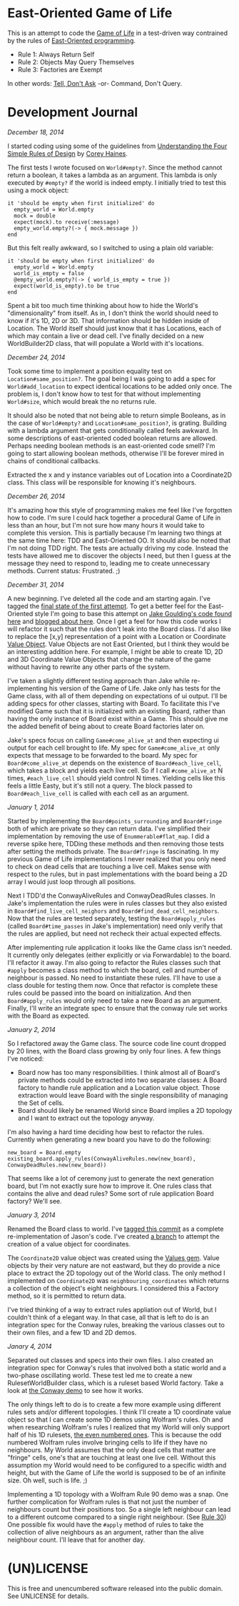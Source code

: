 # East-Oriented Game of Life

This is an attempt to code the [Game of Life](https://en.wikipedia.org/wiki/Conway%27s_Game_of_Life) in a test-driven way contrained by the rules of [East-Oriented programming](http://www.confreaks.com/videos/4825-RubyConf2014-eastward-ho-a-clear-path-through-ruby-with-oo).

* Rule 1: Always Return Self
* Rule 2: Objects May Query Themselves
* Rule 3: Factories are Exempt

In other words: [Tell, Don't Ask](http://c2.com/cgi/wiki?TellDontAsk) -or- Command, Don't Query.

# Development Journal

*December 18, 2014*

I started coding using some of the guidelines from [Understanding the Four Simple Rules of Design](https://leanpub.com/4rulesofsimpledesign) by [Corey Haines](https://twitter.com/coreyhaines).

The first tests I wrote focused on `World#empty?`. Since the method cannot return a boolean, it takes a lambda as an argument. This lambda is only executed by `#empty?` if the world is indeed empty. I initially tried to test this using a mock object:

    it 'should be empty when first initialized' do
      empty_world = World.empty
      mock = double
      expect(mock).to receive(:message)
      empty_world.empty?(-> { mock.message })
    end

But this felt really awkward, so I switched to using a plain old variable:

    it 'should be empty when first initialized' do
      empty_world = World.empty
      world_is_empty = false
      @empty_world.empty?(-> { world_is_empty = true })
      expect(world_is_empty).to be true
    end
    
Spent a bit too much time thinking about how to hide the World's "dimensionality" from itself. As in, I don't think the world should need to know if it's 1D, 2D or 3D. That information should be hidden inside of Location. The World itself should just know that it has Locations, each of which may contain a live or dead cell. I've finally decided on a new WorldBuilder2D class, that will populate a World with it's locations.

*December 24, 2014*

Took some time to implement a position equality test on `Location#same_position?`. The goal being I was going to add a spec for `World#add_location` to expect identical locations to be added only once. The problem is, I don't know how to test for that without implementing `World#size`, which would break the no returns rule. 

It should also be noted that not being able to return simple Booleans, as in the case of `World#empty?` and `Location#same_position?`, is grating. Building with a lambda argument that gets conditionally called feels awkward. In some descriptions of east-oriented coded boolean returns are allowed. Perhaps needing boolean methods is an east-oriented code smell? I'm going to start allowing boolean methods, otherwise I'll be forever mired in chains of conditional callbacks.

Extracted the x and y instance variables out of Location into a Coordinate2D class. This class will be responsible for knowing it's neighbours.

*December 26, 2014*

It's amazing how this style of programming makes me feel like I've forgotten how to code. I'm sure I could hack together a procedural Game of Life in less than an hour, but I'm not sure how many hours it would take to complete this version. This is partially because I'm learning two things at the same time here: TDD and East-Oriented OO. It should also be noted that I'm not doing TDD right. The tests are actually driving my code. Instead the tests have allowed me to discover the objects I need, but then I guess at the message they need to respond to, leading me to create unnecessary methods. Current status: Frustrated. ;)

*December 31, 2014*

A new beginning. I've deleted all the code and am starting again. I've tagged the [final state of the first attempt](https://github.com/stungeye/East-Oriented-Game-of-Life/tree/before_restart). To get a better feel for the East-Oriented style I'm going to base this attempt on [Jake Goulding's code found here](https://github.com/shepmaster/gdcr-no-return-values) and [blogged about here](http://jakegoulding.com/blog/2012/12/13/conways-game-of-life-without-return-values/). Once I get a feel for how this code works I will refactor it such that the rules don't leak into the Board class. I'd also like to replace the [x,y] representation of a point with a Location or Coordinate [Value Object](http://martinfowler.com/bliki/ValueObject.html). Value Objects are not East Oriented, but I think they would be an interesting addition here. For example, I might be able to create 1D, 2D and 3D Coordinate Value Objects that change the nature of the game without having to rewrite any other parts of the system.

I've taken a slightly different testing approach than Jake while re-implementing his version of the Game of Life. Jake only has tests for the Game class, with all of them depending on expectations of ui output. I'll be adding specs for other classes, starting with Board. To facilitate this I've modified Game such that it is initialized with an existing Board, rather than having the only instance of Board exist within a Game. This should give me the added benefit of being about to create Board factories later on.

Jake's specs focus on calling `Game#come_alive_at` and then expecting ui output for each cell brought to life. My spec for `Game#come_alive_at` only expects that message to be forwarded to the board. My spec for `Board#come_alive_at` depends on the existence of `Board#each_live_cell`, which takes a block and yields each live cell. So if I call `#come_alive_at` N times, `#each_live_cell` should yield control N times. Yielding cells like this feels a little Easty, but it's still not a query. The block passed to `Board#each_live_cell` is called with each cell as an argument.

*January 1, 2014*

Started by implementing the `Board#points_surrounding` and `Board#fringe` both of which are private so they can return data. I've simplified their implementation by removing the use of `Enummerable#flat_map`. I did a reverse spike here, TDDing these methods and then removing those tests after setting the methods private. The `Board#fringe` is fascinating. In my previous Game of Life implementations I never realized that you only need to check on dead cells that are touching a live cell. Makes sense with respect to the rules, but in past implementations with the board being a 2D array I would just loop through all positions.

Next I TDD'd the ConwayAliveRules and ConwayDeadRules classes. In Jake's implementation the rules were in rules classes but they also existed in `Board#find_live_cell_neighors` and `Board#find_dead_cell_neighbors`. Now that the rules are tested separately, testing the `Board#apply_rules` (called `Board#time_passes` in Jake's implementation) need only verify that the rules are applied, but need not recheck their actual expected effects.

After implementing rule application it looks like the Game class isn't needed. It currently only delegates (either explicitly or via Forwardable) to the board. I'll refactor it away. I'm also going to refactor the Rules classes such that `#apply` becomes a class method to which the board, cell and number of neighbour is passed. No need to instantiate these rules. I'll have to use a class double for testing them now. Once that refactor is complete these rules could be passed into the board on initialization. And then `Board#apply_rules` would only need to take a new Board as an argument. Finally, I'll write an integrate spec to ensure that the conway rule set works with the Board as expected.

*January 2, 2014*

So I refactored away the Game class. The source code line count dropped by 20 lines, with the Board class growing by only four lines. A few things I've noticed:

* Board now has too many responsibilities. I think almost all of Board's private methods could be extracted into two separate classes: A Board factory to handle rule application and a Location value object. Those extraction would leave Board with the single responsibility of managing the Set of cells.
* Board should likely be renamed World since Board implies a 2D topology and I want to extract out the topology anyway.

I'm also having a hard time deciding how best to refactor the rules. Currently when generating a new board you have to do the following:

    new_board = Board.empty
    existing_board.apply_rules(ConwayAliveRules.new(new_board), ConwayDeadRules.new(new_board))

That seems like a lot of ceremony just to generate the next generation board, but I'm not exactly sure how to improve it. One rules class that contains the alive and dead rules? Some sort of rule application Board factory? We'll see. 

*January 3, 2014*

Renamed the Board class to world. I've [tagged this commit](https://github.com/stungeye/East-Oriented-Game-of-Life/tree/reimplementation_complete) as a complete re-implementation of Jason's code. I've created [a branch](https://github.com/stungeye/East-Oriented-Game-of-Life/tree/value_object) to attempt the creation of a value object for coordinates.

The `Coordinate2D` value object was created using the [Values gem](https://github.com/tcrayford/Values). Value objects by their very nature are not eastward, but they do provide a nice place to extract the 2D topology out of the World class. The only method I implemented on `Coordinate2D` was `neighbouring_coordinates` which returns a collection of the object's eight neighbours. I considered this a Factory method, so it is permitted to return data.

I've tried thinking of a way to extract rules appliation out of World, but I couldn't think of a elegant way. In that case, all that is left to do is an integration spec for the Conway rules, breaking the various classes out to their own files, and a few 1D and 2D demos. 

*Janary 4, 2014*

Separated out classes and specs into their own files. I also created an integration spec for Conway's rules that involved both a static world and a two-phase oscillating world. These test led me to create a new RulesetWorldBuilder class, which is a ruleset based World factory. Take a look at [the Conway demo](https://github.com/stungeye/East-Oriented-Game-of-Life/blob/master/examples/conway_demo.rb) to see how it works.

The only things left to do is to create a few more example using different rules sets and/or different topologies. I think I'll create a 1D coordinate value object so that I can create some 1D demos using Wolfram's rules. Oh and when researching Wolfram's rules I realized that my World will only support half of his 1D rulesets, [the even numbered ones](https://en.wikipedia.org/wiki/Elementary_cellular_automaton#Single_1_histories). This is because the odd numbered Wolfram rules involve bringing cells to life if they have no neighbours. My World assumes that the only dead cells that matter are "fringe" cells, one's that are touching at least one live cell. Without this assumption my World would need to be configured to a specific width and height, but with the Game of Life the world is supposed to be of an infinite size. Oh well, such is life. ;) 

Implementing a 1D topology with a Wolfram Rule 90 demo was a snap. One further complication for Wolfram rules is that not just the number of neighbours count but their positions too. So a single left neighbour can lead to a different outcome compared to a single right neighbour. (See [Rule 30](https://en.wikipedia.org/wiki/Rule_30)) One possible fix would have the `#apply` method of rules to take the collection of alive neighbours as an argument, rather than the alive neighbour count. I'll leave that for another day.

# (UN)LICENSE

This is free and unencumbered software released into the public domain. See UNLICENSE for details.
